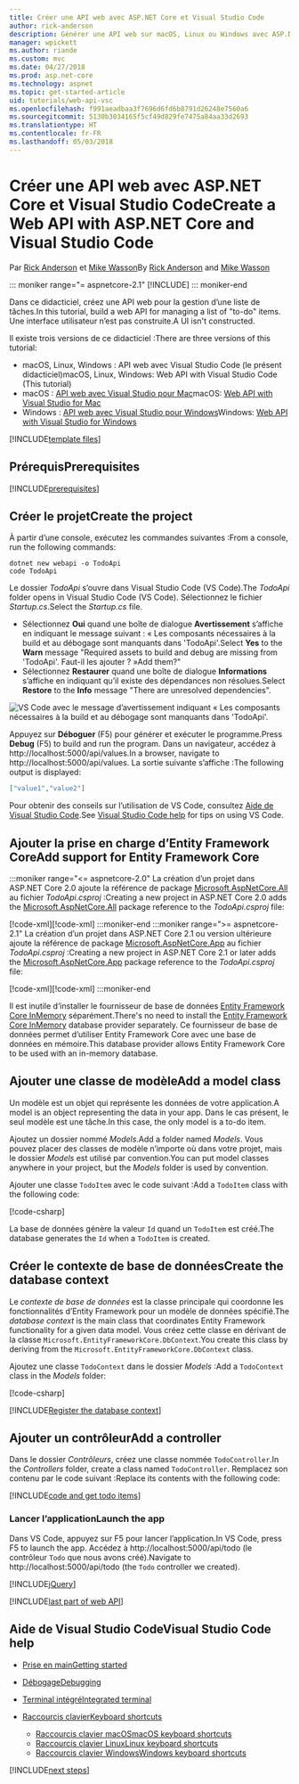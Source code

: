 ```yaml
---
title: Créer une API web avec ASP.NET Core et Visual Studio Code
author: rick-anderson
description: Générer une API web sur macOS, Linux ou Windows avec ASP.NET Core MVC et Visual Studio Code
manager: wpickett
ms.author: riande
ms.custom: mvc
ms.date: 04/27/2018
ms.prod: asp.net-core
ms.technology: aspnet
ms.topic: get-started-article
uid: tutorials/web-api-vsc
ms.openlocfilehash: f991aeadbaa3f7696d6fd6b8791d26248e7560a6
ms.sourcegitcommit: 5130b3034165f5cf49d829fe7475a84aa33d2693
ms.translationtype: HT
ms.contentlocale: fr-FR
ms.lasthandoff: 05/03/2018
---
```

# <a name="create-a-web-api-with-aspnet-core-and-visual-studio-code"></a><span data-ttu-id="2a51e-103">Créer une API web avec ASP.NET Core et Visual Studio Code</span><span class="sxs-lookup"><span data-stu-id="2a51e-103">Create a Web API with ASP.NET Core and Visual Studio Code</span></span>

<span data-ttu-id="2a51e-104">Par [Rick Anderson](https://twitter.com/RickAndMSFT) et [Mike Wasson](https://github.com/mikewasson)</span><span class="sxs-lookup"><span data-stu-id="2a51e-104">By [Rick Anderson](https://twitter.com/RickAndMSFT) and [Mike Wasson](https://github.com/mikewasson)</span></span>

::: moniker range="= aspnetcore-2.1"
[!INCLUDE[](~/includes/2.1.md)]
::: moniker-end

<span data-ttu-id="2a51e-106">Dans ce didacticiel, créez une API web pour la gestion d’une liste de tâches.</span><span class="sxs-lookup"><span data-stu-id="2a51e-106">In this tutorial, build a web API for managing a list of "to-do" items.</span></span> <span data-ttu-id="2a51e-107">Une interface utilisateur n’est pas construite.</span><span class="sxs-lookup"><span data-stu-id="2a51e-107">A UI isn't constructed.</span></span>

<span data-ttu-id="2a51e-108">Il existe trois versions de ce didacticiel :</span><span class="sxs-lookup"><span data-stu-id="2a51e-108">There are three versions of this tutorial:</span></span>

* <span data-ttu-id="2a51e-109">macOS, Linux, Windows : API web avec Visual Studio Code (le présent didacticiel)</span><span class="sxs-lookup"><span data-stu-id="2a51e-109">macOS, Linux, Windows: Web API with Visual Studio Code (This tutorial)</span></span>
* <span data-ttu-id="2a51e-110">macOS : [API web avec Visual Studio pour Mac](xref:tutorials/first-web-api-mac)</span><span class="sxs-lookup"><span data-stu-id="2a51e-110">macOS: [Web API with Visual Studio for Mac](xref:tutorials/first-web-api-mac)</span></span>
* <span data-ttu-id="2a51e-111">Windows : [API web avec Visual Studio pour Windows](xref:tutorials/first-web-api)</span><span class="sxs-lookup"><span data-stu-id="2a51e-111">Windows: [Web API with Visual Studio for Windows](xref:tutorials/first-web-api)</span></span>

<!-- WARNING: The code AND images in this doc are used by uid: tutorials/web-api-vsc, tutorials/first-web-api-mac and tutorials/first-web-api. If you change any code/images in this tutorial, update uid: tutorials/web-api-vsc -->

[!INCLUDE[template files](../includes/webApi/intro.md)]

## <a name="prerequisites"></a><span data-ttu-id="2a51e-112">Prérequis</span><span class="sxs-lookup"><span data-stu-id="2a51e-112">Prerequisites</span></span>

[!INCLUDE[prerequisites](~/includes/net-core-prereqs-vscode.md)]

## <a name="create-the-project"></a><span data-ttu-id="2a51e-113">Créer le projet</span><span class="sxs-lookup"><span data-stu-id="2a51e-113">Create the project</span></span>

<span data-ttu-id="2a51e-114">À partir d’une console, exécutez les commandes suivantes :</span><span class="sxs-lookup"><span data-stu-id="2a51e-114">From a console, run the following commands:</span></span>

```console
dotnet new webapi -o TodoApi
code TodoApi
```

<span data-ttu-id="2a51e-115">Le dossier *TodoApi* s’ouvre dans Visual Studio Code (VS Code).</span><span class="sxs-lookup"><span data-stu-id="2a51e-115">The *TodoApi* folder opens in Visual Studio Code (VS Code).</span></span> <span data-ttu-id="2a51e-116">Sélectionnez le fichier *Startup.cs*.</span><span class="sxs-lookup"><span data-stu-id="2a51e-116">Select the *Startup.cs* file.</span></span>

* <span data-ttu-id="2a51e-117">Sélectionnez **Oui** quand une boîte de dialogue **Avertissement** s’affiche en indiquant le message suivant : « Les composants nécessaires à la build et au débogage sont manquants dans 'TodoApi'.</span><span class="sxs-lookup"><span data-stu-id="2a51e-117">Select **Yes** to the **Warn** message "Required assets to build and debug are missing from 'TodoApi'.</span></span> <span data-ttu-id="2a51e-118">Faut-il les ajouter ? »</span><span class="sxs-lookup"><span data-stu-id="2a51e-118">Add them?"</span></span>
* <span data-ttu-id="2a51e-119">Sélectionnez **Restaurer** quand une boîte de dialogue **Informations** s’affiche en indiquant qu’il existe des dépendances non résolues.</span><span class="sxs-lookup"><span data-stu-id="2a51e-119">Select **Restore** to the **Info** message "There are unresolved dependencies".</span></span>

<!-- uid: tutorials/first-mvc-app-xplat/start-mvc uses the pic below. If you change it, make sure it's consistent -->

![VS Code avec le message d’avertissement indiquant « Les composants nécessaires à la build et au débogage sont manquants dans 'TodoApi'.](web-api-vsc/_static/vsc_restore.png)

<span data-ttu-id="2a51e-123">Appuyez sur **Déboguer** (F5) pour générer et exécuter le programme.</span><span class="sxs-lookup"><span data-stu-id="2a51e-123">Press **Debug** (F5) to build and run the program.</span></span> <span data-ttu-id="2a51e-124">Dans un navigateur, accédez à http://localhost:5000/api/values.</span><span class="sxs-lookup"><span data-stu-id="2a51e-124">In a browser, navigate to http://localhost:5000/api/values.</span></span> <span data-ttu-id="2a51e-125">La sortie suivante s’affiche :</span><span class="sxs-lookup"><span data-stu-id="2a51e-125">The following output is displayed:</span></span>

```json
["value1","value2"]
```

<span data-ttu-id="2a51e-126">Pour obtenir des conseils sur l’utilisation de VS Code, consultez [Aide de Visual Studio Code](#visual-studio-code-help).</span><span class="sxs-lookup"><span data-stu-id="2a51e-126">See [Visual Studio Code help](#visual-studio-code-help) for tips on using VS Code.</span></span>

## <a name="add-support-for-entity-framework-core"></a><span data-ttu-id="2a51e-127">Ajouter la prise en charge d’Entity Framework Core</span><span class="sxs-lookup"><span data-stu-id="2a51e-127">Add support for Entity Framework Core</span></span>

:::moniker range="<= aspnetcore-2.0"
<span data-ttu-id="2a51e-128">La création d’un projet dans ASP.NET Core 2.0 ajoute la référence de package [Microsoft.AspNetCore.All](https://www.nuget.org/packages/Microsoft.AspNetCore.All) au fichier *TodoApi.csproj* :</span><span class="sxs-lookup"><span data-stu-id="2a51e-128">Creating a new project in ASP.NET Core 2.0 adds the [Microsoft.AspNetCore.All](https://www.nuget.org/packages/Microsoft.AspNetCore.All) package reference to the *TodoApi.csproj* file:</span></span>

<span data-ttu-id="2a51e-129">[!code-xml[](first-web-api/samples/2.0/TodoApi/TodoApi.csproj?name=snippet_Metapackage&highlight=2)]</span><span class="sxs-lookup"><span data-stu-id="2a51e-129">[!code-xml[](first-web-api/samples/2.0/TodoApi/TodoApi.csproj?name=snippet_Metapackage&highlight=2)]</span></span>
:::moniker-end
:::moniker range=">= aspnetcore-2.1"
<span data-ttu-id="2a51e-130">La création d’un projet dans ASP.NET Core 2.1 ou version ultérieure ajoute la référence de package [Microsoft.AspNetCore.App](https://www.nuget.org/packages/Microsoft.AspNetCore.App) au fichier *TodoApi.csproj* :</span><span class="sxs-lookup"><span data-stu-id="2a51e-130">Creating a new project in ASP.NET Core 2.1 or later adds the [Microsoft.AspNetCore.App](https://www.nuget.org/packages/Microsoft.AspNetCore.App) package reference to the *TodoApi.csproj* file:</span></span>

<span data-ttu-id="2a51e-131">[!code-xml[](first-web-api/samples/2.1/TodoApi/TodoApi.csproj?name=snippet_Metapackage&highlight=2)]</span><span class="sxs-lookup"><span data-stu-id="2a51e-131">[!code-xml[](first-web-api/samples/2.1/TodoApi/TodoApi.csproj?name=snippet_Metapackage&highlight=2)]</span></span>
:::moniker-end

<span data-ttu-id="2a51e-132">Il est inutile d’installer le fournisseur de base de données [Entity Framework Core InMemory](/ef/core/providers/in-memory/) séparément.</span><span class="sxs-lookup"><span data-stu-id="2a51e-132">There's no need to install the [Entity Framework Core InMemory](/ef/core/providers/in-memory/) database provider separately.</span></span> <span data-ttu-id="2a51e-133">Ce fournisseur de base de données permet d’utiliser Entity Framework Core avec une base de données en mémoire.</span><span class="sxs-lookup"><span data-stu-id="2a51e-133">This database provider allows Entity Framework Core to be used with an in-memory database.</span></span>

## <a name="add-a-model-class"></a><span data-ttu-id="2a51e-134">Ajouter une classe de modèle</span><span class="sxs-lookup"><span data-stu-id="2a51e-134">Add a model class</span></span>

<span data-ttu-id="2a51e-135">Un modèle est un objet qui représente les données de votre application.</span><span class="sxs-lookup"><span data-stu-id="2a51e-135">A model is an object representing the data in your app.</span></span> <span data-ttu-id="2a51e-136">Dans le cas présent, le seul modèle est une tâche.</span><span class="sxs-lookup"><span data-stu-id="2a51e-136">In this case, the only model is a to-do item.</span></span>

<span data-ttu-id="2a51e-137">Ajoutez un dossier nommé *Models*.</span><span class="sxs-lookup"><span data-stu-id="2a51e-137">Add a folder named *Models*.</span></span> <span data-ttu-id="2a51e-138">Vous pouvez placer des classes de modèle n’importe où dans votre projet, mais le dossier *Models* est utilisé par convention.</span><span class="sxs-lookup"><span data-stu-id="2a51e-138">You can put model classes anywhere in your project, but the *Models* folder is used by convention.</span></span>

<span data-ttu-id="2a51e-139">Ajouter une classe `TodoItem` avec le code suivant :</span><span class="sxs-lookup"><span data-stu-id="2a51e-139">Add a `TodoItem` class with the following code:</span></span>

[!code-csharp[](first-web-api/samples/2.0/TodoApi/Models/TodoItem.cs)]

<span data-ttu-id="2a51e-140">La base de données génère la valeur `Id` quand un `TodoItem` est créé.</span><span class="sxs-lookup"><span data-stu-id="2a51e-140">The database generates the `Id` when a `TodoItem` is created.</span></span>

## <a name="create-the-database-context"></a><span data-ttu-id="2a51e-141">Créer le contexte de base de données</span><span class="sxs-lookup"><span data-stu-id="2a51e-141">Create the database context</span></span>

<span data-ttu-id="2a51e-142">Le *contexte de base de données* est la classe principale qui coordonne les fonctionnalités d’Entity Framework pour un modèle de données spécifié.</span><span class="sxs-lookup"><span data-stu-id="2a51e-142">The *database context* is the main class that coordinates Entity Framework functionality for a given data model.</span></span> <span data-ttu-id="2a51e-143">Vous créez cette classe en dérivant de la classe `Microsoft.EntityFrameworkCore.DbContext`.</span><span class="sxs-lookup"><span data-stu-id="2a51e-143">You create this class by deriving from the `Microsoft.EntityFrameworkCore.DbContext` class.</span></span>

<span data-ttu-id="2a51e-144">Ajoutez une classe `TodoContext` dans le dossier *Models* :</span><span class="sxs-lookup"><span data-stu-id="2a51e-144">Add a `TodoContext` class in the *Models* folder:</span></span>

[!code-csharp[](first-web-api/samples/2.0/TodoApi/Models/TodoContext.cs)]

[!INCLUDE[Register the database context](../includes/webApi/register_dbContext.md)]

## <a name="add-a-controller"></a><span data-ttu-id="2a51e-145">Ajouter un contrôleur</span><span class="sxs-lookup"><span data-stu-id="2a51e-145">Add a controller</span></span>

<span data-ttu-id="2a51e-146">Dans le dossier *Contrôleurs*, créez une classe nommée `TodoController`.</span><span class="sxs-lookup"><span data-stu-id="2a51e-146">In the *Controllers* folder, create a class named `TodoController`.</span></span> <span data-ttu-id="2a51e-147">Remplacez son contenu par le code suivant :</span><span class="sxs-lookup"><span data-stu-id="2a51e-147">Replace its contents with the following code:</span></span>

[!INCLUDE[code and get todo items](../includes/webApi/getTodoItems.md)]

### <a name="launch-the-app"></a><span data-ttu-id="2a51e-148">Lancer l’application</span><span class="sxs-lookup"><span data-stu-id="2a51e-148">Launch the app</span></span>

<span data-ttu-id="2a51e-149">Dans VS Code, appuyez sur F5 pour lancer l’application.</span><span class="sxs-lookup"><span data-stu-id="2a51e-149">In VS Code, press F5 to launch the app.</span></span> <span data-ttu-id="2a51e-150">Accédez à http://localhost:5000/api/todo (le contrôleur `Todo` que nous avons créé).</span><span class="sxs-lookup"><span data-stu-id="2a51e-150">Navigate to http://localhost:5000/api/todo (the `Todo` controller we created).</span></span>

[!INCLUDE[jQuery](../includes/webApi/add-jquery.md)]

[!INCLUDE[last part of web API](../includes/webApi/end.md)]

## <a name="visual-studio-code-help"></a><span data-ttu-id="2a51e-151">Aide de Visual Studio Code</span><span class="sxs-lookup"><span data-stu-id="2a51e-151">Visual Studio Code help</span></span>

* [<span data-ttu-id="2a51e-152">Prise en main</span><span class="sxs-lookup"><span data-stu-id="2a51e-152">Getting started</span></span>](https://code.visualstudio.com/docs)
* [<span data-ttu-id="2a51e-153">Débogage</span><span class="sxs-lookup"><span data-stu-id="2a51e-153">Debugging</span></span>](https://code.visualstudio.com/docs/editor/debugging)
* [<span data-ttu-id="2a51e-154">Terminal intégré</span><span class="sxs-lookup"><span data-stu-id="2a51e-154">Integrated terminal</span></span>](https://code.visualstudio.com/docs/editor/integrated-terminal)
* [<span data-ttu-id="2a51e-155">Raccourcis clavier</span><span class="sxs-lookup"><span data-stu-id="2a51e-155">Keyboard shortcuts</span></span>](https://code.visualstudio.com/docs/getstarted/keybindings#_keyboard-shortcuts-reference)

  * [<span data-ttu-id="2a51e-156">Raccourcis clavier macOS</span><span class="sxs-lookup"><span data-stu-id="2a51e-156">macOS keyboard shortcuts</span></span>](https://code.visualstudio.com/shortcuts/keyboard-shortcuts-macos.pdf)
  * [<span data-ttu-id="2a51e-157">Raccourcis clavier Linux</span><span class="sxs-lookup"><span data-stu-id="2a51e-157">Linux keyboard shortcuts</span></span>](https://code.visualstudio.com/shortcuts/keyboard-shortcuts-linux.pdf)
  * [<span data-ttu-id="2a51e-158">Raccourcis clavier Windows</span><span class="sxs-lookup"><span data-stu-id="2a51e-158">Windows keyboard shortcuts</span></span>](https://code.visualstudio.com/shortcuts/keyboard-shortcuts-windows.pdf)

[!INCLUDE[next steps](../includes/webApi/next.md)]
